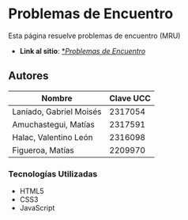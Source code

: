 # Problemas de Encuentro
Esta página resuelve problemas de encuentro (MRU)
* **Link al sitio**: [**Problemas de Encuentro*](https://gabriellaniado.github.io/Proyecto2024-LaniadoGabriel-AmuchasteguiMatias-HalacValentino-FigueroaMatias/)

## Autores

| Nombre | Clave UCC |
| -------| ----------|
| Laniado, Gabriel Moisés | 2317054 |
| Amuchastegui, Matías | 2317591 |
| Halac, Valentino León | 2316098 |
| Figueroa, Matías | 2209970 |

### Tecnologías Utilizadas
* HTML5
* CSS3
* JavaScript

